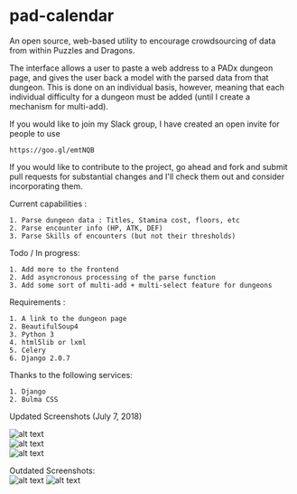 # pad-calendar
An open source, web-based utility to encourage crowdsourcing of data from within Puzzles and Dragons.

The interface allows a user to paste a web address to a PADx dungeon page, and gives the user back a model
with the parsed data from that dungeon. This is done on an individual basis, however, meaning that each individual
difficulty for a dungeon must be added (until I create a mechanism for multi-add).


If you would like to join my Slack group, I have created an open invite for people to use

    https://goo.gl/emtNQB
    
If you would like to contribute to the project, go ahead and fork and submit pull requests for substantial changes and I'll
check them out and consider incorporating them.

 Current capabilities :

    1. Parse dungeon data : Titles, Stamina cost, floors, etc
    2. Parse encounter info (HP, ATK, DEF)
    3. Parse Skills of encounters (but not their thresholds)
    
    
Todo / In progress:

    1. Add more to the frontend
    2. Add asyncronous processing of the parse function
    3. Add some sort of multi-add + multi-select feature for dungeons

Requirements :

    1. A link to the dungeon page
    2. BeautifulSoup4
    3. Python 3
    4. html5lib or lxml
    5. Celery
    6. Django 2.0.7
    
    
Thanks to the following services:

    1. Django
    2. Bulma CSS
    
    
    
Updated Screenshots (July 7, 2018)

![alt text](https://raw.githubusercontent.com/rohilthopu/pad-calender/master/Screenshots/Screen%20Shot%202018-07-07%20at%205.00.03%20PM.png)    
![alt text](https://raw.githubusercontent.com/rohilthopu/pad-calender/master/Screenshots/Screen%20Shot%202018-07-07%20at%205.00.21%20PM.png)    
![alt text](https://raw.githubusercontent.com/rohilthopu/pad-calender/master/Screenshots/Screen%20Shot%202018-07-07%20at%205.00.36%20PM.png)    
    


Outdated Screenshots:    
![alt text](https://raw.githubusercontent.com/rohilthopu/pad-calender/master/Screenshots/Screen%20Shot%202018-06-28%20at%205.05.32%20PM.png)
![alt text](https://raw.githubusercontent.com/rohilthopu/pad-calender/master/Screenshots/Screen%20Shot%202018-06-29%20at%201.20.29%20AM.png)
